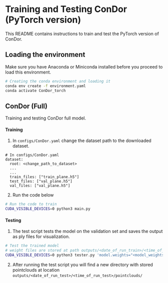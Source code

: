 # Training and Testing ConDor (PyTorch version)



This README contains instructions to train and test the PyTorch version of ConDor.



## Loading the environment

Make sure you have Anaconda or Miniconda installed before you proceed to load this environment.

```bash
# Creating the conda environment and loading it
conda env create -f environment.yaml
conda activate ConDor_torch
```



## ConDor (Full)

Training and testing ConDor full model.

#### Training

1. In `configs/ConDor.yaml` change the dataset path to the downloaded dataset.

```
# In configs/ConDor.yaml
dataset:
  root: <change_path_to_dataset>
  ...
  ...
  train_files: ["train_plane.h5"]
  test_files: ["val_plane.h5"]
  val_files: ["val_plane.h5"]
```

2. Run the code below

```bash
# Run the code to train
CUDA_VISIBLE_DEVICES=0 python3 main.py
```

#### Testing

1. The test script tests the model on the validation set and saves the output as ply files for visualization.

```bash
# Test the trained model
# weight files are stored at path outputs/<date_of_run_train>/<time_of_run_train>/checkpoints/ 
CUDA_VISIBLE_DEVICES=0 python3 tester.py 'model.weights="<model_weights_path>"' 'test.skip=1'
```

2. After running the test script you will find a new directory with stored pointclouds at location `outputs/<date_of_run_test>/<time_of_run_test>/pointclouds/`